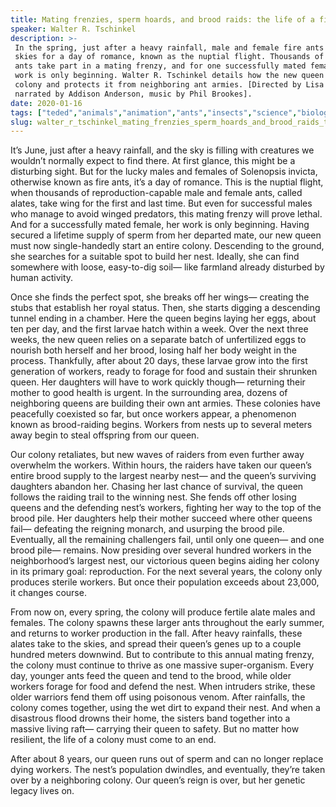 ```yaml
---
title: Mating frenzies, sperm hoards, and brood raids: the life of a fire ant queen
speaker: Walter R. Tschinkel
description: >-
 In the spring, just after a heavy rainfall, male and female fire ants swarm the
 skies for a day of romance, known as the nuptial flight. Thousands of reproduction-capable
 ants take part in a mating frenzy, and for one successfully mated female, her
 work is only beginning. Walter R. Tschinkel details how the new queen builds a
 colony and protects it from neighboring ant armies. [Directed by Lisa Vertudaches,
 narrated by Addison Anderson, music by Phil Brookes].
date: 2020-01-16
tags: ["teded","animals","animation","ants","insects","science","biology"]
slug: walter_r_tschinkel_mating_frenzies_sperm_hoards_and_brood_raids_the_life_of_a_fire_ant_queen
---
```


It’s June, just after a heavy rainfall, and the sky is filling with creatures we wouldn’t
normally expect to find there. At first glance, this might be a disturbing sight. But for
the lucky males and females of Solenopsis invicta, otherwise known as fire ants, it’s a
day of romance. This is the nuptial flight, when thousands of reproduction-capable male
and female ants, called alates, take wing for the first and last time. But even for
successful males who manage to avoid winged predators, this mating frenzy will prove
lethal. And for a successfully mated female, her work is only beginning. Having secured a
lifetime supply of sperm from her departed mate, our new queen must now single-handedly 
start an entire colony. Descending to the ground, she searches for a suitable spot to
build her nest. Ideally, she can find somewhere with loose, easy-to-dig soil— like
farmland already disturbed by human activity.

Once she finds the perfect spot, she breaks off her wings— creating the stubs that
establish her royal status. Then, she starts digging a descending tunnel ending in a
chamber. Here the queen begins laying her eggs, about ten per day, and the first larvae
hatch within a week. Over the next three weeks, the new queen relies on a separate batch 
of unfertilized eggs to nourish both herself and her brood, losing half her body weight 
in the process. Thankfully, after about 20 days, these larvae grow into the first
generation of workers, ready to forage for food and sustain their shrunken queen. Her
daughters will have to work quickly though— returning their mother to good health is
urgent. In the surrounding area, dozens of neighboring queens are building their own ant
armies. These colonies have peacefully coexisted so far, but once workers appear, a
phenomenon known as brood-raiding begins. Workers from nests up to several meters away
begin to steal offspring from our queen.

Our colony retaliates, but new waves of raiders from even further away overwhelm the
workers. Within hours, the raiders have taken our queen’s entire brood supply to the
largest nearby nest— and the queen’s surviving daughters abandon her. Chasing her last
chance of survival, the queen follows the raiding trail to the winning nest. She fends
off other losing queens and the defending nest’s workers, fighting her way to the top of
the brood pile. Her daughters help their mother succeed where other queens fail—
defeating the reigning monarch, and usurping the brood pile. Eventually, all the
remaining challengers fail, until only one queen— and one brood pile— remains. Now
presiding over several hundred workers in the neighborhood’s largest nest, our victorious
queen begins aiding her colony in its primary goal: reproduction. For the next several
years, the colony only produces sterile workers. But once their population exceeds about
23,000, it changes course.

From now on, every spring, the colony will produce fertile alate males and females. The
colony spawns these larger ants throughout the early summer, and returns to worker
production in the fall. After heavy rainfalls, these alates take to the skies, and
spread their queen’s genes up to a couple hundred meters downwind. But to contribute to
this annual mating frenzy, the colony must continue to thrive as one massive
super-organism. Every day, younger ants feed the queen and tend to the brood, while older
workers forage for food and defend the nest. When intruders strike, these older warriors
fend them off using poisonous venom. After rainfalls, the colony comes together, using
the wet dirt to expand their nest. And when a disastrous flood drowns their home, the
sisters band together into a massive living raft— carrying their queen to safety. But no
matter how resilient, the life of a colony must come to an end.

After about 8 years, our queen runs out of sperm and can no longer replace dying workers.
The nest’s population dwindles, and eventually, they’re taken over by a neighboring
colony. Our queen’s reign is over, but her genetic legacy lives on.

<!--
ad_duration=0
event="TED-Ed"
external_start_time=0
intro_duration=0
is_subtitle_required="False"
is_talk_featured="False"
language="en"
language_swap="False"
native_language="en"
number_of_related_talks=6
number_of_speakers=1
number_of_subtitled_videos=0
number_of_tags=7
number_of_talk_download_languages=14
number_of_talk_more_resources=0
number_of_talk_recommendations=0
number_of_talks_take_actions=0
post_ad_duration=0
published_timestamp="2020-01-16 17:53:29"
recording_date="2020-01-16"
speaker_is_published=0
speaker_name="Walter R. Tschinkel"
talk_name="Mating frenzies, sperm hoards, and brood raids: the life of a fire ant queen"
talks_tags=["teded","animals","animation","ants","insects","science","biology"]
url_photo_talk="https://s3.amazonaws.com/talkstar-photos/uploads/ad5b6e14-3d57-413f-8b94-8998beb47e04/fireantstextless.jpg"
url_webpage="https://www.ted.com/talks/walter_r_tschinkel_mating_frenzies_sperm_hoards_and_brood_raids_the_life_of_a_fire_ant_queen"
video_type_name="TED-Ed Original"
-->